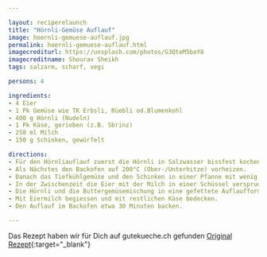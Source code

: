```yaml
---

layout: reciperelaunch
title: "Hörnli-Gemüse Auflauf"
image: hoernli-gemuese-auflauf.jpg
permalink: hoernli-gemuese-auflauf.html
imagecrediturl: https://unsplash.com/photos/G3QteM5boY8
imagecreditname: Shourav Sheikh
tags: salzarm, scharf, vegi

persons: 4

ingredients:
- 4 Eier
- 1 Pk Gemüse wie TK Erbsli, Rüebli od.Blumenkohl
- 400 g Hörnli (Nudeln)
- 1 Pk Käse, gerieben (z.B. Sbrinz)
- 250 ml Milch
- 150 g	Schinken, gewürfelt

directions:
- Für den Hörnliauflauf zuerst die Hörnli in Salzwasser bissfest kochen, durch ein Sieb abseihen und mit kalten Wasser abschrecken.
- Als Nächstes den Backofen auf 200°C (Ober-/Unterhitze) vorheizen.
- Danach das Tiefkühlgemüse und den Schinken in einer Pfanne mit wenig Fett anbraten und nach ca. einer Minute mit wenig Wasser aufgiessen und für 5 Minuten mit Deckel bei niedrigerer Stufe dämpfen lassen.
- In der Zwischenzeit die Eier mit der Milch in einer Schüssel versprudeln.
- Die Hörnli und die Buttergemüsemischung in eine gefettete Auflaufform geben und verrühren. Mit der halben Käsemenge bestreuen und mit Salz und Pfeffer würzen.
- Mit Eiermilch begiessen und mit restlichen Käse bedecken.
- Den Auflauf im Backofen etwa 30 Minuten backen.

---
```


Das Rezept haben wir für Dich auf gutekueche.ch gefunden [Original Rezept](
https://www.gutekueche.ch/hoernliauflauf-mit-gemuese-rezept-5841){:target="_blank"}